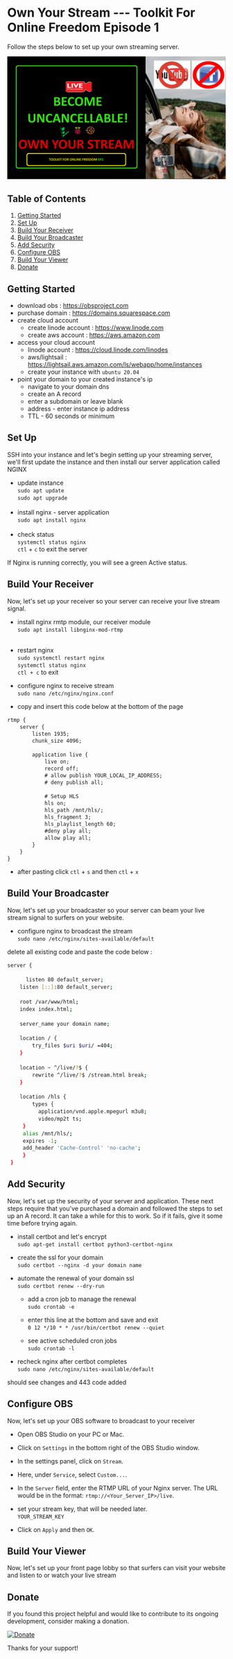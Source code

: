 # Own Your Stream --- Toolkit For Online Freedom Episode 1

Follow the steps below to set up your own streaming server. 

![alt text](https://github.com/Better-Call-Jason/nginx-streaming-server-app/blob/main/episode1-thumbnail2.png?raw=true)

## Table of Contents

1. [Getting Started](#Prerequisites)
2. [Set Up](#Installation)
3. [Build Your Receiver](#receiver)
4. [Build Your Broadcaster](#broadcaster)
5. [Add Security](#ssl)
6. [Configure OBS](#obs)
7. [Build Your Viewer](#viewer)
8. [Donate](#Donate)

## <a name='Prerequisites'></a>Getting Started

- download obs : https://obsproject.com
- purchase domain : https://domains.squarespace.com
- create cloud account  
    - create linode account : https://www.linode.com  
    - create aws account : https://aws.amazon.com
- access your cloud account <br />
    - linode account : https://cloud.linode.com/linodes<br />
    - aws/lightsail : https://lightsail.aws.amazon.com/ls/webapp/home/instances<br />
    - create your instance with  `ubuntu 20.04`<br />
- point your domain to your created instance's ip
    - navigate to your domain dns
    - create an A record
    - enter a subdomain or leave blank
    - address - enter instance ip address
    - TTL - 60 seconds or minimum
  
## <a name='Installation'></a>Set Up

SSH into your instance and let's begin setting up your streaming server, we'll first update the instance and then install our server application called NGINX

- update instance  
    ```sudo apt update```  <br />
    ```sudo apt upgrade``` <br /><br />
- install nginx - server application  
    ```sudo apt install nginx```<br /><br />
- check status  
    ```systemctl status nginx```  
    `ctl` + `c` to exit the server
    
If Nginx is running correctly, you will see a green Active status.

## <a name='receiver'></a>Build Your Receiver

Now, let's set up your receiver so your server can receive your live stream signal. 

- install nginx rmtp module, our receiver module  
    ```sudo apt install libnginx-mod-rtmp```<br /><br />
- restart nginx   
    ```sudo systemctl restart nginx```<br />
    ```systemctl status nginx```  <br />
    `ctl + c` to exit

- configure nginx to receive stream  
    ```sudo nano /etc/nginx/nginx.conf```  
- copy and insert this code below at the bottom of the page<br />

```
rtmp {
    server {
        listen 1935;
        chunk_size 4096;

        application live {
            live on;
            record off;
            # allow publish YOUR_LOCAL_IP_ADDRESS;
            # deny publish all;

            # Setup HLS
            hls on;
            hls_path /mnt/hls/;
            hls_fragment 3;
            hls_playlist_length 60;
            #deny play all;
            allow play all;
        }
    }
}
```
- after pasting click `ctl` + `s` and then `ctl` + `x`<br />

## <a name='broadcaster'></a>Build Your Broadcaster

Now, let's set up your broadcaster so your server can beam your live stream signal to surfers on your website. 

- configure nginx to broadcast the stream  
    `sudo nano /etc/nginx/sites-available/default`

delete all existing code and paste the code below :

```bash
server {

      listen 80 default_server;
    listen [::]:80 default_server;

    root /var/www/html;
    index index.html;

    server_name your domain name;

    location / {
        try_files $uri $uri/ =404;
    }

    location ~ ^/live/?$ {
        rewrite ^/live/?$ /stream.html break;
    }

    location /hls {
        types {
          application/vnd.apple.mpegurl m3u8;
          video/mp2t ts;
     }
     alias /mnt/hls/;
     expires -1;
     add_header 'Cache-Control' 'no-cache';
     }
 }
```
## <a name='ssl'></a>Add Security

Now, let's set up the security of your server and application. These next steps require that you've purchased a domain and followed the steps to set up an A record. It can take a while for this to work. So if it fails, give it some time before trying again.

- install certbot and let's encrypt  
    `sudo apt-get install certbot python3-certbot-nginx`
    
- create the ssl for your domain  
    `sudo certbot --nginx -d your domain name`
    
- automate the renewal of your domain ssl  
    `sudo certbot renew --dry-run`
    
   - add a cron job to manage the renewal  
    `sudo crontab -e`
    
   - enter this line at the bottom and save and exit  
    `0 12 */10 * * /usr/bin/certbot renew --quiet`
    
   - see active scheduled cron jobs  
    `sudo crontab -l`
- recheck nginx after certbot completes  
`sudo nano /etc/nginx/sites-available/default`

should see changes and 443 code added

## <a name='obs'></a>Configure OBS

Now, let's set up your OBS software to broadcast to your receiver

- Open OBS Studio on your PC or Mac.
    
- Click on `Settings` in the bottom right of the OBS Studio window.
    
- In the settings panel, click on `Stream`.
    
- Here, under `Service`, select `Custom...`.
    
- In the `Server` field, enter the RTMP URL of your Nginx server. The URL would be in the format: `rtmp://<Your_Server_IP>/live`.
    
- set your stream key, that will be needed later.  
    `YOUR_STREAM_KEY`
    
- Click on `Apply` and then `OK`.

## <a name='viewer'></a>Build Your Viewer

Now, let's set up your front page lobby so that surfers can visit your website and listen to or watch your live stream

## <a name='Donate'></a>Donate

If you found this project helpful and would like to contribute to its ongoing development, consider making a donation.

[![Donate](https://img.shields.io/badge/Donate-PayPal-green.svg)](YOUR_PAYPAL_LINK)

Thanks for your support!
